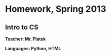 Homework, Spring 2013
==================

Intro to CS
------------------

**Teacher: Mr. Platek**

**Languages: Python, HTML**